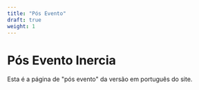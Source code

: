 ```yaml
---
title: "Pós Evento"
draft: true
weight: 1
---
```


# Pós Evento Inercia

Esta é a página de "pós evento" da versão em português do site.
